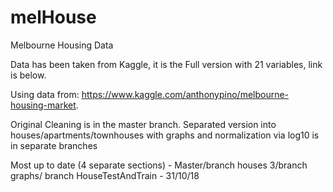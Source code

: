 # melHouse
Melbourne Housing Data

Data has been taken from Kaggle, it is the Full version with 21 variables, link is below.

Using data from: https://www.kaggle.com/anthonypino/melbourne-housing-market.  

Original Cleaning is in the master branch.
Separated version into houses/apartments/townhouses with graphs and normalization via log10 is in separate branches


Most up to date (4 separate sections) - Master/branch houses 3/branch graphs/ branch HouseTestAndTrain - 31/10/18
